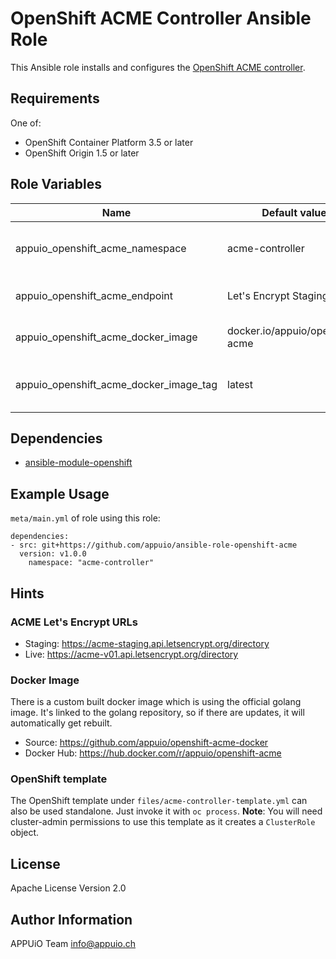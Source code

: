 # OpenShift ACME Controller Ansible Role

This Ansible role installs and configures the [OpenShift ACME controller](https://github.com/tnozicka/openshift-acme).

## Requirements

One of:

* OpenShift Container Platform 3.5 or later
* OpenShift Origin 1.5 or later

## Role Variables

| Name                                   | Default value                   | Description                             |
|----------------------------------------|---------------------------------|-----------------------------------------|
| appuio_openshift_acme_namespace        | acme-controller                 | Namespace to deploy the acme-controller |
| appuio_openshift_acme_endpoint         | Let's Encrypt Staging           | URL to ACME API endpoint                |
| appuio_openshift_acme_docker_image     | docker.io/appuio/openshift-acme | Docker Image to deploy                  |
| appuio_openshift_acme_docker_image_tag | latest                          | Tag of the Docker image to deploy       |

## Dependencies

* [ansible-module-openshift](https://github.com/appuio/ansible-module-openshift)

## Example Usage

`meta/main.yml` of role using this role:

    dependencies:
    - src: git+https://github.com/appuio/ansible-role-openshift-acme
      version: v1.0.0
        namespace: "acme-controller"

## Hints

### ACME Let's Encrypt URLs

* Staging: https://acme-staging.api.letsencrypt.org/directory
* Live: https://acme-v01.api.letsencrypt.org/directory

### Docker Image

There is a custom built docker image which is using the official golang image.
It's linked to the golang repository, so if there are updates, it will automatically
get rebuilt.

* Source: https://github.com/appuio/openshift-acme-docker
* Docker Hub: https://hub.docker.com/r/appuio/openshift-acme

### OpenShift template

The OpenShift template under `files/acme-controller-template.yml` can also be used standalone.
Just invoke it with `oc process`. **Note**: You will need cluster-admin permissions to use
this template as it creates a `ClusterRole` object.

## License

Apache License Version 2.0

## Author Information

APPUiO Team <info@appuio.ch>
